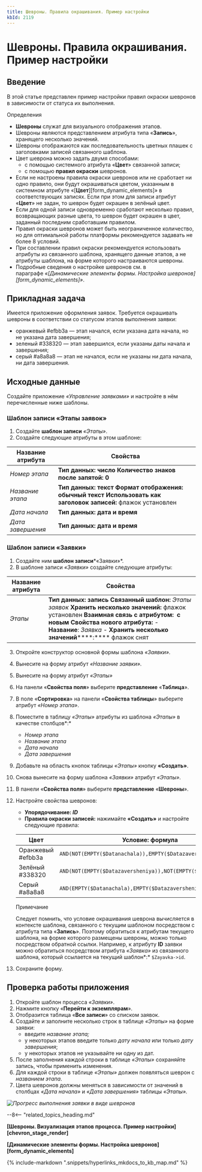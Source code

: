 ```yaml
---
title: Шевроны. Правила окрашивания. Пример настройки
kbId: 2119
---
```


# Шевроны. Правила окрашивания. Пример настройки

## Введение

В этой статье представлен пример настройки правил окраски шевронов в зависимости от статуса их выполнения.

Определения

- **Шевроны** служат для визуального отображения этапов.
- Шевроны являются представлением атрибута типа «**Запись**», хранящего несколько значений.
- Шевроны отображаются как последовательность цветных плашек с заголовками записей связанного шаблона.
- Цвет шеврона можно задать двумя способами:
    - с помощью системного атрибута «**Цвет**» связанной записи;
    - с помощью **правил окраски** шевронов.
- Если не настроены правила окраски шевронов или не сработает ни одно правило, они будут окрашиваться цветом, указанным в системном атрибуте «[**Цвет**][form_dynamic_elements]» в соответствующих записях. Если при этом для записи атрибут «**Цвет**» не задан, то шеврон будет окрашен в зелёный цвет.
- Если для одной записи одновременно сработают несколько правил, возвращающих разные цвета, то шеврон будет окрашен в цвет, заданный последним сработавшим правилом.
- Правил окраски шевронов может быть неограниченное количество, но для оптимальной работы платформы рекомендуется задавать не более 8 условий.
- При составлении правил окраски рекомендуется использовать атрибуты из связанного шаблона, хранящего данные этапов, а не атрибуты шаблона, на форме которого настраиваются шевроны.
- Подробные сведения о настройке шевронов см. в параграфе *«[Динамические элементы формы. Настройка шевронов][form_dynamic_elements]»*.

## Прикладная задача

Имеется приложение оформления заявок. Требуется окрашивать шевроны в соответствии со статусом этапов выполнения заявки:

- оранжевый #efbb3a — этап начался, если указана дата начала, но не указана дата завершения;
- зеленый #338320 — этап завершился, если указаны даты начала и завершения;
- серый #a8a8a8 — этап не начался, если не указаны ни дата начала, ни дата завершения.

## Исходные данные

Создайте приложение *«Управление заявками»* и настройте в нём перечисленные ниже шаблоны.

### Шаблон записи «Этапы заявок»

1. Создайте **шаблон записи** *«Этапы»*.
2. Создайте следующие атрибуты в этом шаблоне:

| Название атрибута | Свойства |
| --- | --- |
| *Номер этапа* | **Тип данных: число** **Количество знаков после запятой: 0** |
| *Название этапа* | **Тип данных: текст** **Формат отображения:** **обычный текст** **Использовать как заголовок записей:** флажок установлен |
| *Дата начала* | **Тип данных: дата и время** |
| *Дата завершения* | **Тип данных: дата и время** |

### Шаблон записи «Заявки»

1. Создайте ним **шаблон записи***«Заявки»*.
2. В шаблоне записи *«Заявки»* создайте следующие атрибуты:

| Название атрибута | Свойства |
| --- | --- |
| *Этапы* | **Тип данных: запись** **Связанный шаблон:** *Этапы заявок* **Хранить несколько значений:** флажок установлен **Взаимная связь с атрибутом:**  **с новым** **Свойства нового атрибута:**     - **Название**: *Заявка*     - **Хранить несколько значений******:****  флажок снят |
3. Откройте конструктор основной формы шаблона *«Заявки».*
4. Вынесите на форму атрибут *«Название заявки».*
5. Вынесите на форму атрибут *«Этапы»*
6. На панели «**Свойства поля**» выберите **представление** «**Таблица**».
7. В поле «**Сортировка**» на панели «**Свойства таблицы**» выберите атрибут *«Номер этапа»*.
8. Поместите в таблицу *«Этапы»* атрибуты из шаблона *«Этапы»* в качестве столбцов*:*
    - *Номер этапа*
    - *Название этапа*
    - *Дата начала*
    - *Дата завершения*
9. Добавьте на область кнопок таблицы *«Этапы»* кнопку **«Создать»**.
10. Снова вынесите на форму шаблона *«Заявки»* атрибут *«Этапы»*.
11. В панели «**Свойства поля**» выберите **представление** «**Шевроны**».
12. Настройте свойства шевронов:
    - **Упорядочивание: *ID***
    - **Правила окраски записей:** нажимайте **«Создать»**  и настройте следующие правила:
    
    
    | Цвет | Условие: формула |
    | --- | --- |
    | Оранжевый #efbb3a | ``` AND(NOT(EMPTY($Datanachala)),EMPTY($Datazaversheniya)) ``` |
    | Зелёный  #338320 | ``` AND(NOT(EMPTY($Datazaversheniya)),NOT(EMPTY($Datanachala)))                ``` |
    | Серый  #a8a8a8 | ``` AND(EMPTY($Datanachala),EMPTY($Datazaversheniya))                 ``` |
    
    
    Примечание
    
    
    Следует помнить, что условие окрашивания шеврона вычисляется в контексте шаблона, связанного с текущим шаблоном посредством с атрибута типа «**Запись**». Поэтому обратиться к атрибутам текущего шаблона, на форме которого размещены шевроны, можно только посредством обратной ссылки. Например, к атрибуту **ID** заявки можно обратиться посредством атрибута *«Заявка»* из связанного шаблона, который ссылается на текущий шаблон*:* `$Zayavka->id`.
13. Сохраните форму.

## Проверка работы приложения

1. Откройте шаблон процесса *«Заявки»*.
2. Нажмите кнопку «**Перейти к экземплярам**».
3. Отобразится таблица «**Все записи**» со списком заявок.
4. Создайте и заполните несколько строк в таблице *«Этапы»* на форме заявки:
    - введите *название этапа;*
    - у некоторых этапов введите только *дату начала* или только *дату завершения*;
    - у некоторых этапов не указывайте ни одну из дат.
5. После заполнения каждой строки в таблице *«Этапы»* сохраняйте запись, чтобы применить изменения.
6. Для каждой строки в таблице *«Этапы»* должен появляться шеврон с *названием этапа*.
7. Цвета шевронов должны меняться в зависимости от значений в столбцах *«Дата начала»* и *«Дата завершения»* таблицы *«Этапы».*

_![Прогресс выполнения заявки в виде шевронов](https://kb.comindware.ru/assets/img_660a9e23f3b6c.png)_

--8<-- "related_topics_heading.md"

**[Шевроны. Визуализация этапов процесса. Пример настройки][chevron_stage_render]**

**[Динамические элементы формы. Настройка шевронов][form_dynamic_elements]**



{% include-markdown ".snippets/hyperlinks_mkdocs_to_kb_map.md" %}
